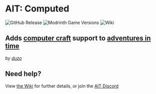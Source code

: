 # AIT: Computed

![GitHub Release](https://img.shields.io/github/v/release/duzos/aitcompute?include_prereleases)
![Modrinth Game Versions](https://img.shields.io/modrinth/game-versions/ait?link=https%3A%2F%2Fmodrinth.com%2Fmod%2Fait%2Fversions)
![Wiki](https://img.shields.io/badge/wiki-grey?logo=gitbook&logoColor=white&link=https%3A%2F%2Floqor.dev%2Fait%2F)

## Adds [computer craft](https://modrinth.com/mod/cc-tweaked) support to [adventures in time](https://modrinth.com/mod/ait)
*by [duzo](https://duzo.is-a.dev/)*

## Need help?
View [the Wiki](https://github.com/Duzos/aitcompute/wiki) for further details, or join the [AIT Discord](https://discord.com/invite/WjKhRjavCj)
